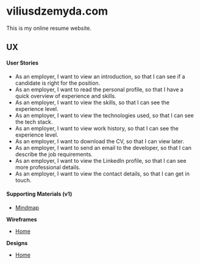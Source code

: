# viliusdzemyda.com

This is my online resume website.

## UX

#### User Stories
- As an employer, I want to view an introduction, so that I can see if a candidate is right for the position.
- As an employer, I want to read the personal profile, so that I have a quick overview of experience and skills.
- As an employer, I want to view the skills, so that I can see the experience level.
- As an employer, I want to view the technologies used, so that I can see the tech stack.
- As an employer, I want to view work history, so that I can see the experience level.
- As an employer, I want to download the CV, so that I can view later.
- As an employer, I want to send an email to the developer, so that I can describe the job requirements.
- As an employer, I want to view the LinkedIn profile, so that I can see more professional details.
- As an employer, I want to view the contact details, so that I can get in touch.


#### Supporting Materials (v1)

- [Mindmap](ux/v1/Mindmap_v1.png)

**Wireframes**

- [Home](ux/v1/Wireframes/Home.png)

**Designs**

- [Home](ux/v1/Designs/Design_Mobile_v1.png)

